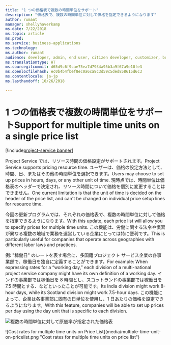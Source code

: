```yaml
---
title: "1 つの価格表で複数の時間単位をサポート"
description: "価格表で、複数の時間単位に対して価格を指定できるようになります"
author: rumant
manager: shellyhaverkamp
ms.date: 7/22/2018
ms.topic: article
ms.prod: 
ms.service: business-applications
ms.technology: 
ms.author: rumant
audience: developer, admin, end user, citizen developer, customizer, business analyst, IT pro
ms.translationtype: HT
ms.sourcegitcommit: d65d9c6f9cae75ea7d7934a95b3a9f67a9e10fe3
ms.openlocfilehash: ec0b4b4fbef8ec0a6ca8c3d59c5ded858615d6c3
ms.contentlocale: ja-jp
ms.lasthandoff: 10/26/2018

---
```

#   <a name="support-for-multiple-time-units-on-a-single-price-list"></a><span data-ttu-id="9ec67-103">1 つの価格表で複数の時間単位をサポート</span><span class="sxs-lookup"><span data-stu-id="9ec67-103">Support for multiple time units on a single price list</span></span>

[!include[project-service banner](../../../includes/project-service.md)]




<span data-ttu-id="9ec67-104">Project Service では、リソース時間の価格設定がサポートされます。</span><span class="sxs-lookup"><span data-stu-id="9ec67-104">Project Service supports pricing resource time.</span></span> <span data-ttu-id="9ec67-105">ユーザーは、価格の設定方法として、時間、日、またはその他の時間単位を選択できます。</span><span class="sxs-lookup"><span data-stu-id="9ec67-105">Users may choose to set up prices in hours, days, or any other unit of time.</span></span> <span data-ttu-id="9ec67-106">現時点では、時間単位は価格表のヘッダーで決定され、リソース時間について価格を個別に変更することはできません。</span><span class="sxs-lookup"><span data-stu-id="9ec67-106">One current limitation is that the unit of time is decided on the header of the price list, and can't be changed on individual price setup lines for resource time.</span></span> 

<span data-ttu-id="9ec67-107">今回の更新プログラムでは、それぞれの価格表で、複数の時間単位に対して価格を指定できるようになります。</span><span class="sxs-lookup"><span data-stu-id="9ec67-107">With this update, each price list will allow you to specify prices for multiple time units.</span></span> <span data-ttu-id="9ec67-108">この機能は、労働に関する法令や慣習が異なる複数の地域で業務を運営している企業にとっては特に便利です。</span><span class="sxs-lookup"><span data-stu-id="9ec67-108">This is particularly useful for companies that operate across geographies with different labor laws and practices.</span></span> 

<span data-ttu-id="9ec67-109">例: "稼働日" のレートを表す場合に、多国籍プロジェクト サービス企業の各事業部で、稼働日を独自に定義することができます。</span><span class="sxs-lookup"><span data-stu-id="9ec67-109">For example: When expressing rates for a “working day,” each division of a multi-national project service company might have its own definition of a working day.</span></span> <span data-ttu-id="9ec67-110">インドの事業部では稼働日を 8 時間とし、スコットランドの事業部では稼働日を 7.5 時間とする、などといったことが可能です。</span><span class="sxs-lookup"><span data-stu-id="9ec67-110">Its India division might work 8-hour days, while its Scotland division might work 7.5-hour days.</span></span> <span data-ttu-id="9ec67-111">この機能によって、企業は各事業部に固有の日単位を使用し、1 日あたりの価格を設定できるようになります。</span><span class="sxs-lookup"><span data-stu-id="9ec67-111">With this feature, companies will be able to set up prices per day using the day unit that is specific to each division.</span></span>

<span data-ttu-id="9ec67-112">![複数の時間単位に対して原価率が指定された価格表](media/multiple-time-unit-on-pricelist.png "複数の時間単位に対して原価率が指定された価格表")
<!-- Picture 2 --></span><span class="sxs-lookup"><span data-stu-id="9ec67-112">![Cost rates for multiple time units on Price List](media/multiple-time-unit-on-pricelist.png "Cost rates for multiple time units on price list")
<!-- Picture 2 --></span></span>

